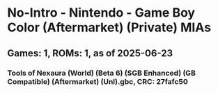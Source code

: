 # No-Intro - Nintendo - Game Boy Color (Aftermarket) (Private) MIAs
## Games: 1, ROMs: 1, as of 2025-06-23

### Tools of Nexaura (World) (Beta 6) (SGB Enhanced) (GB Compatible) (Aftermarket) (Unl).gbc, CRC: 27fafc50
